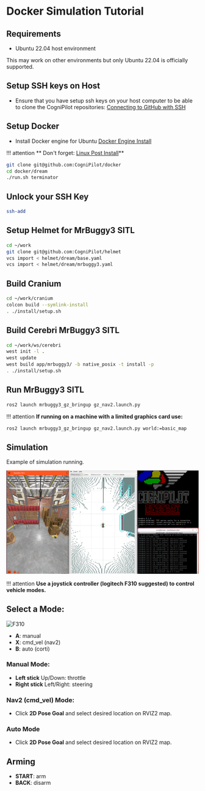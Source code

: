 # Docker Simulation Tutorial

## Requirements

* Ubuntu 22.04 host environment

This may work on other environments but only Ubuntu 22.04 is officially supported.

## Setup SSH keys on Host

* Ensure that you have setup ssh keys on your host computer to be able to clone the CogniPilot repositories: [Connecting to GitHub with SSH](https://docs.github.com/en/authentication/connecting-to-github-with-ssh)

## Setup Docker

* Install Docker engine for Ubuntu [Docker Engine Install](https://docs.docker.com/engine/install/ubuntu/)

!!! attention
    ** Don't forget: [Linux Post Install](https://docs.docker.com/engine/install/linux-postinstall/)**

```bash
git clone git@github.com:CogniPilot/docker
cd docker/dream
./run.sh terminator
```

## Unlock your SSH Key

```bash
ssh-add
```

## Setup Helmet for MrBuggy3 SITL

```bash
cd ~/work
git clone git@github.com:CogniPilot/helmet
vcs import < helmet/dream/base.yaml
vcs import < helmet/dream/mrbuggy3.yaml 
```

## Build Cranium

```bash
cd ~/work/cranium
colcon build --symlink-install
. ./install/setup.sh
```

## Build Cerebri MrBuggy3 SITL

```bash
cd ~/work/ws/cerebri
west init -l .
west update
west build app/mrbuggy3/ -b native_posix -t install -p
. ./install/setup.sh
```

## Run MrBuggy3 SITL

```bash
ros2 launch mrbuggy3_gz_bringup gz_nav2.launch.py
```

!!! attention
    **If running on a machine with a limited graphics card use:**
```bash
ros2 launch mrbuggy3_gz_bringup gz_nav2.launch.py world:=basic_map
```

## Simulation

Example of simulation running.

![MRBuggy3 Depot world simulation](data/mrbuggy3_depot.png "MRBuggy3 Depot world simulation")

!!! attention
    **Use a joystick controller (logitech F310 suggested) to control vehicle modes.**

## Select a Mode:

![F310](data/f310.png "F310")

* **A**: manual
* **X**: cmd_vel (nav2)
* **B**: auto (corti)

### Manual Mode:

* **Left stick** Up/Down: throttle
* **Right stick** Left/Right: steering

### Nav2 (cmd_vel) Mode:

* Click **2D Pose Goal** and select desired location on RVIZ2 map.

### Auto Mode

* Click **2D Pose Goal** and select desired location on RVIZ2 map.

## Arming

* **START**: arm
* **BACK**: disarm


